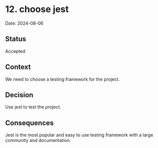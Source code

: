 # 12. choose jest

Date: 2024-08-06

## Status

Accepted

## Context

We need to choose a testing framework for the project.

## Decision

Use jest to test the project.

## Consequences

Jest is the most popular and easy to use testing framework with a large community and documentation.
